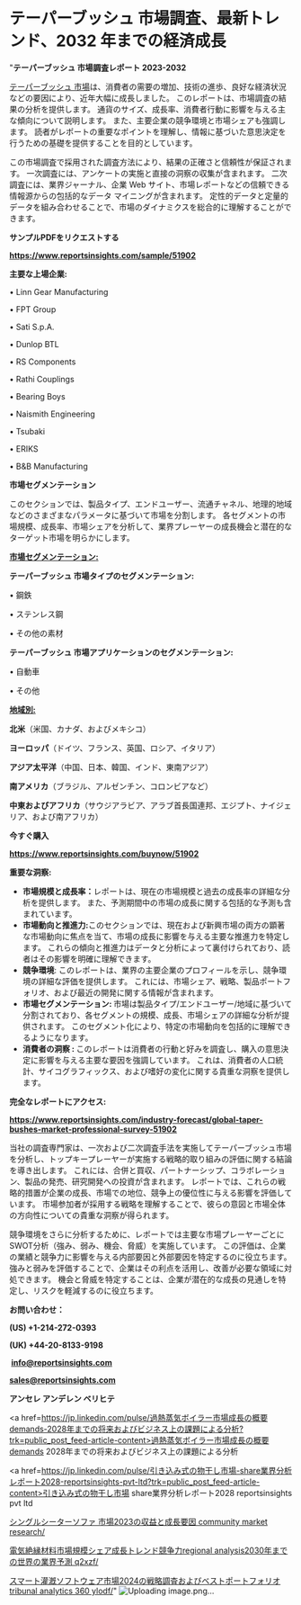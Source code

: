  # テーパーブッシュ 市場調査、最新トレンド、2032 年までの経済成長

"<strong>テーパーブッシュ 市場調査レポート 2023-2032</strong>

<a href=https://www.reportsinsights.com/sample/51902>テーパーブッシュ 市場</a>は、消費者の需要の増加、技術の進歩、良好な経済状況などの要因により、近年大幅に成長しました。 このレポートは、市場調査の結果の分析を提供します。 通貨のサイズ、成長率、消費者行動に影響を与える主な傾向について説明します。 また、主要企業の競争環境と市場シェアも強調します。 読者がレポートの重要なポイントを理解し、情報に基づいた意思決定を行うための基礎を提供することを目的としています。

この市場調査で採用された調査方法により、結果の正確さと信頼性が保証されます。 一次調査には、アンケートの実施と直接の洞察の収集が含まれます。 二次調査には、業界ジャーナル、企業 Web サイト、市場レポートなどの信頼できる情報源からの包括的なデータ マイニングが含まれます。 定性的データと定量的データを組み合わせることで、市場のダイナミクスを総合的に理解することができます。

<strong><b>サンプルPDFをリクエストする</b></strong>

<a href=https://www.reportsinsights.com/sample/51902><strong><u>https://www.reportsinsights.com/sample/51902</u></strong></a>

<strong>主要な上場企業:</strong>

• Linn Gear Manufacturing

• FPT Group

• Sati S.p.A.

• Dunlop BTL

• RS Components

• Rathi Couplings

• Bearing Boys

• Naismith Engineering

• Tsubaki

• ERIKS

• B&B Manufacturing

<strong>市場セグメンテーション</strong>

このセクションでは、製品タイプ、エンドユーザー、流通チャネル、地理的地域などのさまざまなパラメータに基づいて市場を分割します。 各セグメントの市場規模、成長率、市場シェアを分析して、業界プレーヤーの成長機会と潜在的なターゲット市場を明らかにします。

<strong><u>市場セグメンテーション</u></strong><strong><u>:</u></strong>

<strong>テーパーブッシュ 市場タイプのセグメンテーション:</strong>

• 鋼鉄

• ステンレス鋼

• その他の素材

<strong>テーパーブッシュ 市場アプリケーションのセグメンテーション:</strong>

• 自動車

• その他

<strong><u>地域別</u></strong><strong><u>:</u></strong>

<strong>北米</strong>（米国、カナダ、およびメキシコ）

<strong>ヨーロッパ</strong>（ドイツ、フランス、英国、ロシア、イタリア）

<strong>アジア太平洋</strong>（中国、日本、韓国、インド、東南アジア）

<strong>南アメリカ</strong>（ブラジル、アルゼンチン、コロンビアなど）

<strong>中東およびアフリカ</strong>（サウジアラビア、アラブ首長国連邦、エジプト、ナイジェリア、および南アフリカ）

<strong>今すぐ購入</strong>

<a href=https://www.reportsinsights.com/buynow/51902><strong><u>https://www.reportsinsights.com/buynow/51902</u></strong></a>

<strong>重要な洞察:</strong>
<ul>
  <li><strong>市場規模と成長率：</strong>レポートは、現在の市場規模と過去の成長率の詳細な分析を提供します。 また、予測期間中の市場の成長に関する包括的な予測も含まれています。</li>
  <li><strong>市場動向と推進力:</strong>このセクションでは、現在および新興市場の両方の顕著な市場動向に焦点を当て、市場の成長に影響を与える主要な推進力を特定します。 これらの傾向と推進力はデータと分析によって裏付けられており、読者はその影響を明確に理解できます。</li>
  <li><strong>競争環境</strong>: このレポートは、業界の主要企業のプロフィールを示し、競争環境の詳細な評価を提供します。 これには、市場シェア、戦略、製品ポートフォリオ、および最近の開発に関する情報が含まれます。</li>
  <li><strong>市場セグメンテーション: </strong>市場は製品タイプ/エンドユーザー/地域に基づいて分割されており、各セグメントの規模、成長、市場シェアの詳細な分析が提供されます。 このセグメント化により、特定の市場動向を包括的に理解できるようになります。</li>
  <li><strong>消費者の洞察 : </strong>このレポートは消費者の行動と好みを調査し、購入の意思決定に影響を与える主要な要因を強調しています。 これは、消費者の人口統計、サイコグラフィックス、および嗜好の変化に関する貴重な洞察を提供します。</li>
</ul>
<strong>完全なレポートにアクセス:</strong>

<a href=https://www.reportsinsights.com/industry-forecast/global-taper-bushes-market-professional-survey-51902><strong><u><b>https://www.reportsinsights.com/industry-forecast/global-taper-bushes-market-professional-survey-51902</b></u></strong></a>

当社の調査専門家は、一次および二次調査手法を実施してテーパーブッシュ市場を分析し、トップキープレーヤーが実施する戦略的取り組みの評価に関する結論を導き出します。 これには、合併と買収、パートナーシップ、コラボレーション、製品の発売、研究開発への投資が含まれます。 レポートでは、これらの戦略的措置が企業の成長、市場での地位、競争上の優位性に与える影響を評価しています。 市場参加者が採用する戦略を理解することで、彼らの意図と市場全体の方向性についての貴重な洞察が得られます。

競争環境をさらに分析するために、レポートでは主要な市場プレーヤーごとにSWOT分析（強み、弱み、機会、脅威）を実施しています。 この評価は、企業の業績と競争力に影響を与える内部要因と外部要因を特定するのに役立ちます。 強みと弱みを評価することで、企業はその利点を活用し、改善が必要な領域に対処できます。 機会と脅威を特定することは、企業が潜在的な成長の見通しを特定し、リスクを軽減するのに役立ちます。

<strong>お問い合わせ：</strong>

<strong>(US) +1-214-272-0393</strong>

<strong>(UK) +44-20-8133-9198</strong>

<strong> </strong><a href=info@reportsinsights.com><strong><u>info@reportsinsights.com</u></strong></a>

<a href=sales@reportsinsights.com><strong><u>sales@reportsinsights.com</u></strong></a>

<strong>アンセレ アンデレン ベリヒテ</strong>

<a href=https://jp.linkedin.com/pulse/過熱蒸気ボイラー市場成長の概要demands-2028年までの将来およびビジネス上の課題による分析?trk=public_post_feed-article-content>過熱蒸気ボイラー市場成長の概要demands 2028年までの将来およびビジネス上の課題による分析</a>

<a href=https://jp.linkedin.com/pulse/引き込み式の物干し市場-share業界分析レポート2028-reportsinsights-pvt-ltd?trk=public_post_feed-article-content>引き込み式の物干し市場 share業界分析レポート2028 reportsinsights pvt ltd</a>

<a href=https://www.linkedin.com/pulse/シングルシーターソファ-市場2023の収益と成長要因-community-market-research/>シングルシーターソファ 市場2023の収益と成長要因 community market research/</a>

<a href=https://www.linkedin.com/pulse/電気絶縁材料市場規模シェア成長トレンド競争力regional-analysis2030年までの世界の業界予測-q2xzf/>電気絶縁材料市場規模シェア成長トレンド競争力regional analysis2030年までの世界の業界予測 q2xzf/</a>

<a href=https://www.linkedin.com/pulse/スマート灌漑ソフトウェア市場2024の戦略調査およびベストポートフォリオ-tribunal-analytics-360-ylodf/>スマート灌漑ソフトウェア市場2024の戦略調査およびベストポートフォリオ tribunal analytics 360 ylodf/</a>"
![Uploading image.png…]()
